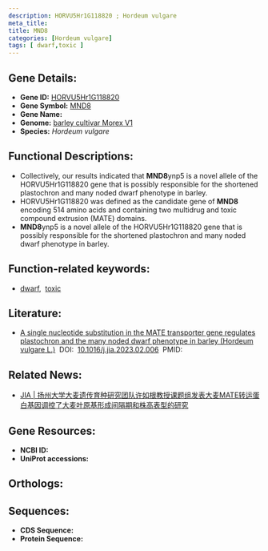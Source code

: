 ```yaml
---
description: HORVU5Hr1G118820 ; Hordeum vulgare
meta_title:
title: MND8
categories: [Hordeum vulgare]
tags: [ dwarf,toxic ]
---
```


## Gene Details:
- **Gene ID:**	[HORVU5Hr1G118820]()
- **Gene Symbol:** <u>MND8</u>
- **Gene Name:** 
- **Genome:** [barley cultivar Morex V1]()
- **Species:** *Hordeum vulgare*

## Functional Descriptions:
   - Collectively, our results indicated that **MND8**ynp5 is a novel allele of the HORVU5Hr1G118820 gene that is possibly responsible for the shortened plastochron and many noded dwarf phenotype in barley.
   - HORVU5Hr1G118820 was defined as the candidate gene of **MND8** encoding 514 amino acids and containing two multidrug and toxic compound extrusion (MATE) domains.
   - **MND8**ynp5 is a novel allele of the HORVU5Hr1G118820 gene that is possibly responsible for the shortened plastochron and many noded dwarf phenotype in barley.

## Function-related keywords:
   - [dwarf](/tags/dwarf/),&nbsp;&nbsp;[toxic](/tags/toxic/)

## Literature:
   - [A single nucleotide substitution in the MATE transporter gene regulates plastochron and the many noded dwarf phenotype in barley (Hordeum vulgare L.)](https://www.sciencedirect.com/science/article/pii/S2095311923000187)&nbsp;&nbsp;DOI:&nbsp;&nbsp;[10.1016/j.jia.2023.02.006](https://www.sciencedirect.com/science/article/pii/S2095311923000187)&nbsp;&nbsp;PMID:&nbsp;&nbsp;[](https://pubmed.ncbi.nlm.nih.gov//)

## Related News:
   - [JIA | 扬州大学大麦遗传育种研究团队许如根教授课题组发表大麦MATE转运蛋白基因调控了大麦叶原基形成间隔期和株高表型的研究](https://mp.weixin.qq.com/s?__biz=Mzg3MDEwNDEyMg==&mid=2247554784&idx=6&sn=30c83a3da5e95feac5df0ecf1242fe91&chksm=0699cb53abd3ff441904abb17ff84e60c78e7ca80bb35b3df659d6d52d55a84bac5f467378e9&scene=27#wechat_redirect)

## Gene Resources:
- **NCBI ID:**  [](https://www.ncbi.nlm.nih.gov/gene/?term=)
- **UniProt accessions:** [](https://www.uniprot.org/uniprotkb//entry)

## Orthologs:

## Sequences:
- **CDS Sequence:**
- **Protein Sequence:**
